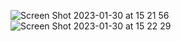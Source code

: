 ![Screen Shot 2023-01-30 at 15 21 56](https://user-images.githubusercontent.com/117901570/215440823-9e4dfc0a-d546-47e5-9c8b-d1ba5b9a35d9.png)
![Screen Shot 2023-01-30 at 15 22 29](https://user-images.githubusercontent.com/117901570/215440936-e67fa9c2-d172-4f81-8931-070a1496ecef.png)

